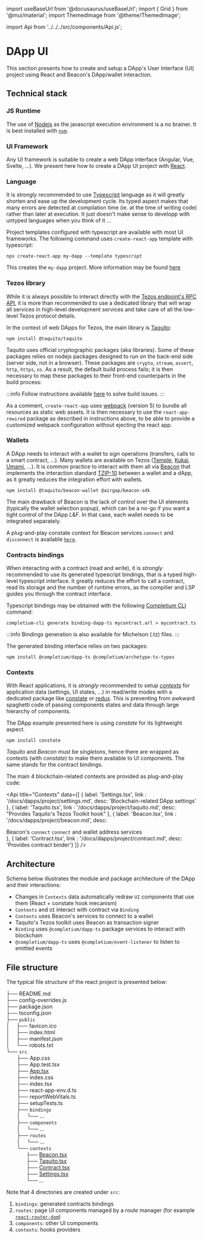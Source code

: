 import useBaseUrl from '@docusaurus/useBaseUrl';
import { Grid } from '@mui/material';
import ThemedImage from '@theme/ThemedImage';

import Api from '../../../src/components/Api.js';

# DApp UI

This section presents how to create and setup a DApp's User Interface (UI) project using React and Beacon's DApp/wallet interaction.

## Technical stack

### JS Runtime

The use of [Nodejs](https://nodejs.org/en/) as the javascript execution environment is a no brainer. It is best installed with [`nvm`](https://github.com/nvm-sh/nvm).

### UI Framework

Any UI framework is suitable to create a web DApp interface (Angular, Vue, Svelte, ...). We present here how to create a DApp UI project with [React](https://reactjs.org/).

### Language

It is *strongly* recommended to use [Typescript](https://www.typescriptlang.org/) language as it will greatly shorten and ease up the development cycle. Its typed aspect makes that many errors are detected at compilation time (ie. at the time of writing code) rather than later at execution. It just doesn't make sense to developp with untyped languages when you think of it ...

Project templates configured with typescript are available with most UI frameworks. The following command uses `create-react-app` template with typescript:

```
npx create-react-app my-dapp --template typescript
```

This creates the `my-dapp` project. More information may be found [here](https://create-react-app.dev/docs/adding-typescript/)

### Tezos library

While it is always possible to interact directly with the [Tezos endpoint's RPC API](https://tezos.gitlab.io/active/rpc.html), it is more than recommended to use a dedicated library that will wrap all services in high-level development services and take care of all the low-level Tezos protocol details.

In the context of web DApps for Tezos, the main library is [Taquito](https://tezostaquito.io/):

```
npm install @taquito/taquito
```

Taquito uses official cryptographic packages (aka libraries). Some of these packages relies on nodejs packages designed to run on the back-end side (server side, not in a browser). These packages are `crypto`, `stream`, `assert`, `http`, `https`, `os`. As a result, the default build process fails; it is then necessary to map these packages to their front-end counterparts in the build process:

:::info
Follow instructions available [here](https://web3auth.io/docs/troubleshooting/webpack-issues) to solve build issues.
:::

As a comment, `create-react-app` uses [webpack](https://webpack.js.org/) (version 5) to bundle all resources as static web assets. It is then necessary to use the `react-app-rewired` package as described in instructions above, to be able to provide a customized webpack configuration without ejecting the react app.

### Wallets

A DApp needs to interact with a wallet to *sign* operations (transfers, calls to a smart contract, ...). Many wallets are available on Tezos ([Temple](https://templewallet.com/download/), [Kukai](https://wallet.kukai.app), [Umami](https://umamiwallet.com/), ...). It is common practice to interact with them all via [Beacon](https://docs.walletbeacon.io/) that implements the interaction standard [TZIP-10](https://tzip.tezosagora.org/proposal/tzip-10/) between a wallet and a dApp, as it greatly reduces the integration effort with wallets.

```
npm install @taquito/beacon-wallet @airgap/beacon-sdk
```

The main drawback of Beacon is the lack of control over the UI elements (typically the wallet selection popup), which can be a no-go if you want a tight control of the DApp L&F. In that case, each wallet needs to be integrated separately.

A plug-and-play constate context for Beacon services `connect` and `disconnect` is available [`here`](/docs/dapps/project/beacon.md). 

### Contracts bindings

When interacting with a contract (read and write), it is *strongly* recommended to use its generated typescript bindings, that is a typed high-level typescript interface. It greatly reduces the effort to call a contract, read its storage and the number of runtime errors, as the compilier and LSP guides you through the contract interface.

Typescript bindings may be obtained with the following [Completium CLI](https://completium.com/docs/cli) command:

```
completium-cli generate binding-dapp-ts mycontract.arl > mycontract.ts
```

:::info
Bindings generation is also available for Michelson (.tz) files.
:::

The generated binding interface relies on two packages:
```
npm install @completium/dapp-ts @completium/archetype-ts-types
```

### Contexts

With React applications, it is *strongly* recommended to setup [*contexts*](https://reactjs.org/docs/context.html) for application data (settings, UI states, ...) in read/write modes with a dedicated package like [constate](https://www.npmjs.com/package/constate) or [redux](https://react-redux.js.org/). This is preventing from awkward spaghetti code of passing components states and data through large hierarchy of components.

The DApp example presented here is using *constate* for its lightweight aspect.

```
npm install constate
```

*Taquito* and *Beacon* must be *singletons*, hence there are wrapped as contexts (with *constate*) to make them available to UI components. The same stands for the contract bindings.

The main 4 blockchain-related contexts are provided as plug-and-play code:

<Api title="Contexts" data={[
  { label: 'Settings.tsx', link : '/docs/dapps/project/settings.md', desc: 'Blockchain-related DApp settings' },
  { label: 'Taquito.tsx', link : '/docs/dapps/project/taquito.md', desc: "Provides Taquito's Tezos Toolkit hook" },
  { label: 'Beacon.tsx', link : '/docs/dapps/project/beacon.md', desc: <div>Beacon's <code>connect</code> <code>connect</code> and wallet address services </div> },
  { label: 'Contract.tsx', link : '/docs/dapps/project/contract.md', desc: 'Provides contract binder'}
]} />

## Architecture

Schema below illustrates the module and package architecture of the DApp and their interactions:

<Grid container>
<Grid md={1} xs={0} />
<Grid item md={7} xs={12}>
<ThemedImage
  alt="Buld DApp"
  width="100%"
  sources={{
    light: useBaseUrl('img/tutorial/dapp/dapp-light.svg'),
    dark: useBaseUrl('img/tutorial/dapp/dapp-dark.svg'),
  }}
/>
</Grid>
</Grid>

* Changes in `Contexts` data automatically redraw `UI` components that use them (React + constate hook mecanism)
* `Contexts` and `UI` interact with contract via `Binding`
* `Contexts` uses Beacon's services to connect to a wallet
* Taquito's Tezos toolkit uses Beacon as transaction signer
* `Binding` uses `@completium/dapp-ts` package services to interact with blockchain
* `@completium/dapp-ts` uses `@completium/event-listener` to listen to emitted events

## File structure

The typical file structure of the react project is presented below:

<div style={{ lineHeight : '20px', fontFamily: 'Roboto Mono' }}>

├── README.md<br/>
├── config-overrides.js<br/>
├── package.json<br/>
├── tsconfig.json<br/>
├── `public`<br/>
│   &ensp;&ensp;├── favicon.ico<br/>
│   &ensp;&ensp;├── index.html<br/>
│   &ensp;&ensp;├── manifest.json<br/>
│   &ensp;&ensp;└── robots.txt<br/>
└── `src`<br/>
    &ensp;&ensp;&ensp;&ensp;├── App.css<br/>
    &ensp;&ensp;&ensp;&ensp;├── App.test.tsx<br/>
    &ensp;&ensp;&ensp;&ensp;├── [App.tsx](/docs/dapps/project/app.md)<br/>
    &ensp;&ensp;&ensp;&ensp;├── index.css<br/>
    &ensp;&ensp;&ensp;&ensp;├── index.tsx<br/>
    &ensp;&ensp;&ensp;&ensp;├── react-app-env.d.ts<br/>
    &ensp;&ensp;&ensp;&ensp;├── reportWebVitals.ts<br/>
    &ensp;&ensp;&ensp;&ensp;├── setupTests.ts<br/>
    &ensp;&ensp;&ensp;&ensp;├── `bindings`<br/>
    &ensp;&ensp;&ensp;&ensp;│   &ensp;&ensp;└── ...<br/>
    &ensp;&ensp;&ensp;&ensp;├── `components`<br/>
    &ensp;&ensp;&ensp;&ensp;│   &ensp;&ensp;└── ...<br/>
    &ensp;&ensp;&ensp;&ensp;├── `routes`<br/>
    &ensp;&ensp;&ensp;&ensp;│   &ensp;&ensp;└── ...<br/>
    &ensp;&ensp;&ensp;&ensp;└── `contexts`<br/>
    &ensp;&ensp;&ensp;&ensp;    &ensp;&ensp;&ensp;├── [Beacon.tsx](/docs/dapps/project/beacon.md)<br/>
    &ensp;&ensp;&ensp;&ensp;    &ensp;&ensp;&ensp;├── [Taquito.tsx](/docs/dapps/project/taquito.md)<br/>
    &ensp;&ensp;&ensp;&ensp;    &ensp;&ensp;&ensp;├── [Contract.tsx](/docs/dapps/project/contract.md)<br/>
    &ensp;&ensp;&ensp;&ensp;    &ensp;&ensp;&ensp;├── [Settings.tsx](/docs/dapps/project/settings.md)<br/>
    &ensp;&ensp;&ensp;&ensp;    &ensp;&ensp;&ensp;└── ...<br/>

</div>

Note that 4 directories are created under `src`:
1. `bindings`: generated contracts bindings
2. `routes`: page UI components managed by a *route* manager (for example [`react-router-dom`](https://reactrouter.com/en/main))
3. `components`: other UI components
4. `contexts`: hooks providers

